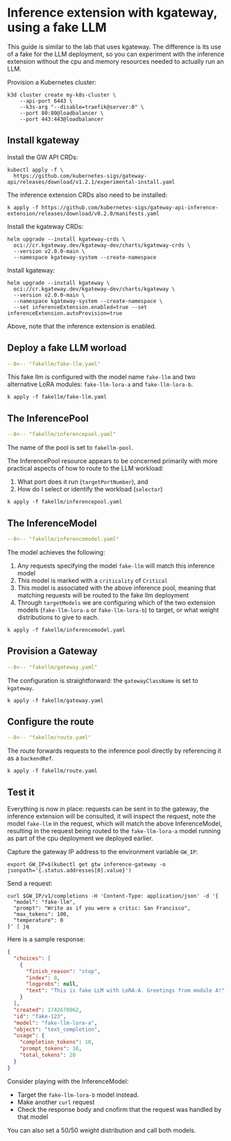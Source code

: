 # Inference extension with kgateway, using a fake LLM

This guide is similar to the lab that uses kgateway.
The difference is its use of a fake for the LLM deployment, so you can experiment with the inference extension without the cpu and memory resources needed to actually run an LLM.

Provision a Kubernetes cluster:

```shell
k3d cluster create my-k8s-cluster \
    --api-port 6443 \
    --k3s-arg "--disable=traefik@server:0" \
    --port 80:80@loadbalancer \
    --port 443:443@loadbalancer
```

## Install kgateway

Install the GW API CRDs:

```shell
kubectl apply -f \
  https://github.com/kubernetes-sigs/gateway-api/releases/download/v1.2.1/experimental-install.yaml
```

The inference extension CRDs also need to be installed:

```shell
k apply -f https://github.com/kubernetes-sigs/gateway-api-inference-extension/releases/download/v0.2.0/manifests.yaml
```

Install the kgateway CRDs:

```shell
helm upgrade --install kgateway-crds \
  oci://cr.kgateway.dev/kgateway-dev/charts/kgateway-crds \
  --version v2.0.0-main \
  --namespace kgateway-system --create-namespace
```

Install kgateway:

```shell
helm upgrade --install kgateway \
  oci://cr.kgateway.dev/kgateway-dev/charts/kgateway \
  --version v2.0.0-main \
  --namespace kgateway-system --create-namespace \
  --set inferenceExtension.enabled=true --set inferenceExtension.autoProvision=true
```

Above, note that the inference extension is enabled.

## Deploy a fake LLM worload

```yaml title="fakellm/fake-llm.yaml"
--8<-- "fakellm/fake-llm.yaml"
```

This fake llm is configured with the model name `fake-llm` and two alternative LoRA modules:  `fake-llm-lora-a` and `fake-llm-lora-b`.

```shell
k apply -f fakellm/fake-llm.yaml
```

## The InferencePool

```yaml title="fakellm/inferencepool.yaml"
--8<-- "fakellm/inferencepool.yaml"
```

The name of the pool is set to `fakellm-pool`.

The InferencePool resource appears to be concerned primarily with more practical aspects of how to route to the LLM workload:

1. What port does it run (`targetPortNumber`), and 
1. How do I select or identify the workload (`selector`)

```shell
k apply -f fakellm/inferencepool.yaml
```

## The InferenceModel

```yaml title="fakellm/inferencemodel.yaml"
--8<-- "fakellm/inferencemodel.yaml"
```

The model achieves the following:

1. Any requests specifying the model `fake-llm` will match this inference model
1. This model is marked with a `criticality` of `Critical`
1. This model is associated with the above inference pool, meaning that matching requests will be routed to the fake llm deployment
1. Through `targetModels` we are configuring which of the two extension models (`fake-llm-lora-a` or `fake-llm-lora-b`) to target, or what weight distributions to give to each.

```shell
k apply -f fakellm/inferencemodel.yaml
```

## Provision a Gateway

```yaml title="fakellm/gateway.yaml"
--8<-- "fakellm/gateway.yaml"
```

The configuration is straightforward: the `gatewayClassName` is set to `kgateway`.

```shell
k apply -f fakellm/gateway.yaml
```

## Configure the route

```yaml title="fakellm/route.yaml"
--8<-- "fakellm/route.yaml"
```

The route forwards requests to the inference pool directly by referencing it as a `backendRef`.

```shell
k apply -f fakellm/route.yaml
```

## Test it

Everything is now in place:  requests can be sent in to the gateway, the inference extension will be consulted, it will inspect the request, note the model `fake-llm` in the request, which will match the above InferenceModel, resulting in the request being routed to the `fake-llm-lora-a` model running as part of the cpu deployment we deployed earlier.

Capture the gateway IP address to the environment variable `GW_IP`:

```shell
export GW_IP=$(kubectl get gtw inference-gateway -o jsonpath='{.status.addresses[0].value}')
```

Send a request:

```shell
curl $GW_IP/v1/completions -H 'Content-Type: application/json' -d '{
  "model": "fake-llm",
  "prompt": "Write as if you were a critic: San Francisco",
  "max_tokens": 100,
  "temperature": 0
}' | jq
```

Here is a sample response:

```json
{
  "choices": [
    {
      "finish_reason": "stop",
      "index": 0,
      "logprobs": null,
      "text": "This is fake LLM with LoRA-A. Greetings from module A!"
    }
  ],
  "created": 1742678062,
  "id": "fake-123",
  "model": "fake-llm-lora-a",
  "object": "text_completion",
  "usage": {
    "completion_tokens": 10,
    "prompt_tokens": 10,
    "total_tokens": 20
  }
}
```

Consider playing with the InferenceModel:

- Target the `fake-llm-lora-b` model instead.
- Make another `curl` request
- Check the response body and cnofirm that the request was handled by that model

You can also set a 50/50 weight distribution and call both models.
